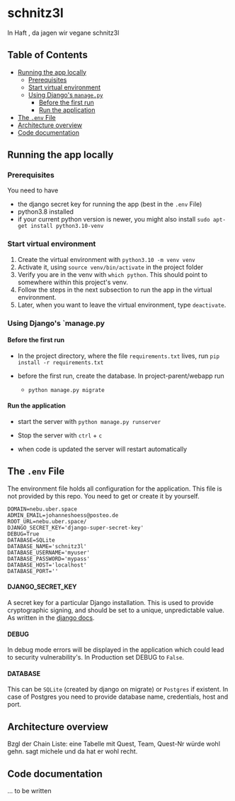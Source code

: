 # schnitz3l
In Haft , da jagen wir vegane schnitz3l

## Table of Contents
  - [Running the app locally](#running-the-app-locally)
    - [Prerequisites](#prerequisites)
    - [Start virtual environment](#start-virtual-environment)
    - [Using Django's `manage.py`](#using-djangos-managepy)
      - [Before the first run](#before-the-first-run)
      - [Run the application](#run-the-application)
  - [The `.env` File](#the-env-file)
  - [Architecture overview](#architecture-overview)
  - [Code documentation](#code-documentation)

## Running the app locally

### Prerequisites
You need to have
  * the django secret key for running the app (best in the `.env` File)
  * python3.8 installed 
  * if your current python version is newer, you might also install `sudo apt-get install python3.10-venv`

### Start virtual environment

1. Create the virtual environment with `python3.10 -m venv venv`
2. Activate it, using `source venv/bin/activate` in the project folder
3. Verify you are in the venv with `which python`. This should point to somewhere within this project's venv.
4. Follow the steps in the next subsection to run the app in the virtual environment.
5. Later, when you want to leave the virtual environment, type `deactivate`.


### Using Django's `manage.py

#### Before the first run

+ In the project directory, where the file `requirements.txt` lives, run 
    `pip install -r requirements.txt`

+ before the first run, create the database. In project-parent/webapp run
    * `python manage.py migrate`

#### Run the application

+ start the server with
    `python manage.py runserver`

+ Stop the server with `ctrl` + `c`

+ when code is updated the server will restart automatically 


## The `.env` File

The environment file holds all configuration for the application. This file is not provided by this repo. You need to get or create it by yourself.

```
DOMAIN=nebu.uber.space
ADMIN_EMAIL=johanneshoess@posteo.de
ROOT_URL=nebu.uber.space/
DJANGO_SECRET_KEY='django-super-secret-key'
DEBUG=True
DATABASE=SQLite
DATABASE_NAME='schnitz3l'
DATABASE_USERNAME='myuser'
DATABASE_PASSWORD='mypass'
DATABASE_HOST='localhost'
DATABASE_PORT=''
```
#### DJANGO_SECRET_KEY
A secret key for a particular Django installation. This is used to provide cryptographic signing, and should be set to a unique, unpredictable value.
As written in the [django docs](https://docs.djangoproject.com/en/4.2/ref/settings/#std-setting-SECRET_KEY).

#### DEBUG
In debug mode errors will be displayed in the application which could lead to security vulnerability's. In Production set DEBUG to `False`.

#### DATABASE
This can be `SQLite` (created by django on migrate) or `Postgres` if existent. In case of Postgres you need to provide database name, credentials, host and port.

## Architecture overview

Bzgl der Chain Liste: eine Tabelle mit Quest, Team, Quest-Nr würde wohl gehn. sagt michele und da hat er wohl recht. 

## Code documentation
... to be written